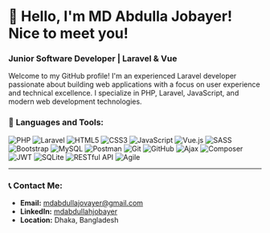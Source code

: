 # 👋 Hello, I'm MD Abdulla Jobayer! Nice to meet you!

### Junior Software Developer | Laravel & Vue

Welcome to my GitHub profile! I'm an experienced Laravel developer passionate about building web applications with a focus on user experience and technical excellence. I specialize in PHP, Laravel, JavaScript, and modern web development technologies.

### 🔧 **Languages and Tools:**
<p align="left">
  <img src="https://img.shields.io/badge/PHP-777BB4?style=for-the-badge&logo=php&logoColor=white" alt="PHP" />
  <img src="https://img.shields.io/badge/Laravel-FF2D20?style=for-the-badge&logo=laravel&logoColor=white" alt="Laravel" />
  <img src="https://img.shields.io/badge/HTML5-E34F26?style=for-the-badge&logo=html5&logoColor=white" alt="HTML5" />
  <img src="https://img.shields.io/badge/CSS3-1572B6?style=for-the-badge&logo=css3&logoColor=white" alt="CSS3" />
  <img src="https://img.shields.io/badge/JavaScript-F7DF1E?style=for-the-badge&logo=javascript&logoColor=black" alt="JavaScript" />
  <img src="https://img.shields.io/badge/Vue.js-4FC08D?style=for-the-badge&logo=vue.js&logoColor=white" alt="Vue.js" />
  <img src="https://img.shields.io/badge/SASS-CC6699?style=for-the-badge&logo=sass&logoColor=white" alt="SASS" />
  <img src="https://img.shields.io/badge/Bootstrap-563D7C?style=for-the-badge&logo=bootstrap&logoColor=white" alt="Bootstrap" />
  <img src="https://img.shields.io/badge/MySQL-4479A1?style=for-the-badge&logo=mysql&logoColor=white" alt="MySQL" />
  <img src="https://img.shields.io/badge/Postman-FF6C37?style=for-the-badge&logo=postman&logoColor=white" alt="Postman" />
  <img src="https://img.shields.io/badge/Git-F05032?style=for-the-badge&logo=git&logoColor=white" alt="Git" />
  <img src="https://img.shields.io/badge/GitHub-181717?style=for-the-badge&logo=github&logoColor=white" alt="GitHub" />
  <img src="https://img.shields.io/badge/Ajax-005B5C?style=for-the-badge&logo=ajax&logoColor=white" alt="Ajax" />
  <img src="https://img.shields.io/badge/Composer-885630?style=for-the-badge&logo=composer&logoColor=white" alt="Composer" />
  <img src="https://img.shields.io/badge/JWT-000000?style=for-the-badge&logo=json-web-tokens&logoColor=white" alt="JWT" />
  <img src="https://img.shields.io/badge/SQLite-003B57?style=for-the-badge&logo=sqlite&logoColor=white" alt="SQLite" />
  <img src="https://img.shields.io/badge/RESTful_API-00BFFF?style=for-the-badge&logo=api&logoColor=white" alt="RESTful API" />
  <img src="https://img.shields.io/badge/Agile-FF8C00?style=for-the-badge&logo=agile&logoColor=white" alt="Agile" />
</p>

---

### 📞 **Contact Me:**
- **Email:** [mdabdullajovayer@gmail.com](mailto:mdabdullajovayer@gmail.com)
- **LinkedIn:** [mdabdullahjobayer](https://www.linkedin.com/in/mdabdullahjobayer)
- **Location:** Dhaka, Bangladesh
